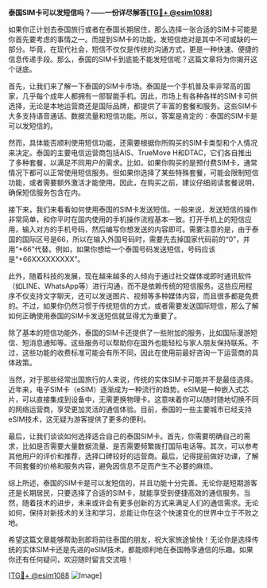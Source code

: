**泰国SIM卡可以发短信吗？——一份详尽解答[[TG💪+ @esim1088](https://t.me/s/esim1088)]**

如果你正计划去泰国旅行或者在泰国长期居住，那么选择一张合适的SIM卡可能是你首先要考虑的事情之一。而提到SIM卡的功能，发短信绝对是其中不可或缺的一部分。毕竟，在现代社会，短信不仅仅是传统的沟通方式，更是一种快速、便捷的信息传递手段。那么，泰国的SIM卡到底能不能发短信呢？这篇文章将为你揭开这个谜底。

首先，让我们来了解一下泰国的SIM卡市场。泰国是一个手机普及率非常高的国家，几乎每个成年人都拥有一部智能手机。因此，市场上有各种各样的SIM卡可供选择，无论是本地运营商还是国际品牌，都提供了丰富的套餐和服务。这些SIM卡大多支持语音通话、数据流量和短信功能。所以，答案是肯定的：泰国的SIM卡是可以发短信的。

然而，具体能否顺利使用短信功能，还需要根据你所购买的SIM卡类型和个人情况来决定。泰国的主要电信运营商包括AIS、TrueMove H和DTAC，它们各自推出了多种套餐，以满足不同用户的需求。比如，如果你购买的是预付费SIM卡，通常情况下都可以正常使用短信服务。但如果你选择了某些特殊套餐，可能会限制短信功能，或者需要额外激活才能使用。因此，在购买之前，建议仔细阅读套餐说明，确保短信服务包含在内。

接下来，我们来看看如何使用泰国的SIM卡发送短信。一般来说，发送短信的操作非常简单，和你平时在国内使用的手机操作流程基本一致。打开手机上的短信应用，输入对方的手机号码，然后编写你想发送的内容即可。需要注意的是，由于泰国的国际区号是66，所以在输入外国号码时，需要先去掉国家代码前的“0”，并用“+66”代替。例如，如果你想给一个泰国号码发送短信，号码应该是“+66XXXXXXXXX”。

此外，随着科技的发展，现在越来越多的人倾向于通过社交媒体或即时通讯软件（如LINE、WhatsApp等）进行沟通，而不是依赖传统的短信服务。这些应用程序不仅支持文字聊天，还可以发送图片、视频等多种媒体内容，而且很多都是免费的。不过，如果你仍然习惯于传统短信的方式，或者需要发送国际短信，那么了解如何正确使用泰国的SIM卡发送短信就显得尤为重要了。

除了基本的短信功能外，泰国的SIM卡还提供了一些附加的服务，比如国际漫游短信、短消息通知等。这些服务可以帮助你在国外也能轻松与家人朋友保持联系。不过，这些功能的收费标准可能会有所不同，因此在使用前最好咨询一下运营商的具体政策。

当然，对于那些经常出国旅行的人来说，传统的实体SIM卡可能并不是最佳选择。近年来，电子SIM卡（eSIM）逐渐成为一种流行的趋势。eSIM是一种嵌入式芯片，可以直接集成到设备中，无需更换物理卡。这意味着你可以随时随地切换不同的网络运营商，享受更加灵活的通信体验。目前，泰国的一些主要城市已经支持eSIM技术，这无疑为游客提供了更多的便利。

最后，让我们谈谈如何选择适合自己的泰国SIM卡。首先，你需要明确自己的需求，比如是否需要大量数据流量、是否需要频繁拨打国际电话等。其次，可以参考其他用户的评价和推荐，选择口碑较好的运营商。最后，记得提前做好功课，了解不同套餐的价格和服务内容，避免因信息不足而产生不必要的麻烦。

综上所述，泰国的SIM卡是可以发短信的，并且功能十分完善。无论你是短期游客还是长期居民，只要选择了合适的SIM卡，就能享受到便捷高效的通信服务。当然，随着技术的进步，未来或许会有更多创新的方式来满足人们的通信需求。无论如何，保持对新技术的关注和学习，总能让你在这个快速变化的世界中立于不败之地。

希望这篇文章能够帮助到即将前往泰国的朋友，祝大家旅途愉快！无论你是选择传统的实体SIM卡还是先进的eSIM技术，都能顺利地在泰国畅享通信的乐趣。如果你还有任何疑问，欢迎随时留言交流哦！

[[TG💪+ @esim1088](https://t.me/s/esim1088) ![Image](https://i.postimg.cc/4NQfJmqS/Snipaste-2025-05-13-00-14-12.png)]